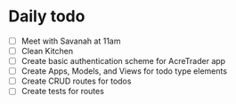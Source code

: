 # Daily todo

- [ ] Meet with Savanah at 11am
- [ ] Clean Kitchen
- [ ] Create basic authentication scheme for AcreTrader app
- [ ] Create Apps, Models, and Views for todo type elements
- [ ] Create CRUD routes for todos
- [ ] Create tests for routes
